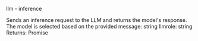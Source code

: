 llm - inference

Sends an inference request to the LLM and returns the model's response.
The model is selected based on the provided 
message: string
llmrole: string
Returns: Promise
